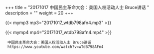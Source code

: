 +++
title = "20171017  中国民主革命大会：美国人权活动人士 Bruce讲话 "
description = ""
weight = 20
+++

{{< mymp3 mp3="20171017_wtdb798afn4.mp3" >}}

{{< mymp4 mp4="20171017_wtdb798afn4.mp4" >}}

     
     中国民主革命大会：美国人权活动人士 Bruce讲话 
     https://www.youtube.com/watch?v=wTdB798AFn4 
